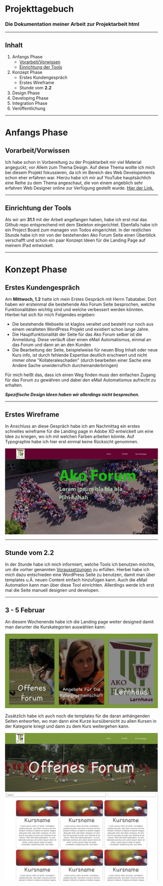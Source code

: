 # Projekttagebuch

### Die Dokumentation meiner Arbeit zur Projektarbeit html 

---

## Inhalt

1. Anfangs Phase
    - [Vorarbeit/Vorwissen](#vorwissen)
    - [Einrichtung der Tools](#einrichtung)
2. Konzept Phase
    - Erstes Kundengespräch
    - Erstes Wireframe
    - Stunde vom **2.2**
3. Design Phase
4. Developing Phase
5. Integration Phase
6. Veröffentlichung

---

# Anfangs Phase

## Vorarbeit/Vorwissen <a name="vorwissen"></a>

Ich habe schon in Vorbereitung zu der Projektarbeit mir viel Material angeguckt, vor Allem zum Thema Design. Auf diese Thema wollte ich mich bei diesem Projekt fokussieren, da ich im Bereich des Web Developements schon eher erfahren war. Hierzu habe ich mir auf YouTube hauptsächlich eine Reihe zu dem Thema angeschaut, die von einem angeblich sehr erfahren Web Designer online zur Verfügung gestellt wurde. [Hier der Link.](https://www.youtube.com/playlist?list=PLXC_gcsKLD6n7p6tHPBxsKjN5hA_quaPI)

---

## <a name="einrichtung"></a> Einrichtung der Tools 

Als wir am **31.1** mit der Arbeit angefangen haben, habe ich erst mal das Github repo entsprechend mit dem Skeleton eingerichtet. Ebenfalls habe ich ein Project Board zum managen von Todos eingerichtet. In der restlichen Stunde habe ich mir von der bestehenden Ako Forum Seite einen Überblick verschafft und schon ein paar Konzept Ideen für die Landing Page auf meinem iPad entwickelt. 

--- 

# Konzept Phase

## Erstes Kundengespräch

Am **Mittwoch, 1.2** hatte ich mein Erstes Gespräch mit Herrn Tabatabei. Dort haben wir ersteinmal die bestehende Ako Forum Seite besprochen, welche Funktionalitäten wichtig sind und welche verbessert werden könnten. Hierbei hat sich für mich Folgendes ergeben: <a name="voraussetzungen"></a>

- Die bestehende Webseite ist klaglos veraltet und besteht nur noch aus einem veralteten WordPress Projekt und existiert schon lange Jahre. 
- Die Hauptfunktionalität der Seite für das Ako Forum selber ist die Anmeldung. Diese verläuft über einen eMail Automatismus, einmal an das Forum und dann an an den Kunden
- Die Bearbeitung der Seite, beispielweise für neuen Blog Inhalt oder neue Kurs info, ist durch fehlende Expertise deutlich erschwert und nicht immer ohne "Kollateraleschaden" (durch bearbeiten einer Sache eine Andere Sache unwiderruflich durcheinanderbringen)

Für mich heißt das, dass ich einen Weg finden muss den einfachen Zugang für das Forum zu gewähren und dabei den eMail Automatismus aufrecht zu erhalten.

***Spezifische Design Ideen haben wir allerdings nicht besprochen.***

---

## Erstes Wireframe

In Anschluss an diese Gespräch habe ich am Nachmittag ein erstes schnelles wireframe für die Landing page in Adobe XD entwickelt um eine Idee zu kriegen, wo ich mit welchen Farben arbeiten könnte. Auf Typographie habe ich hier erst einmal keine Rücksicht genommen. 

![Der 1. Entwurf der Landing Page in XD](./assets/forumErstesWireframe.png)

---

## Stunde vom **2.2**

In der Stunde habe ich mich informiert, welche Tools ich benutzen möchte, um die vorher genannten [Voraussetzungen](#vorraussetzungen) zu erfüllen. Hierbei habe ich mich dazu entschieden eine WordPress Seite zu benutzen, damit man über templates u.Ä. neuen Content einfach hinzufügen kann. Auch die eMail Automation kann man über diese Tool einrichten. Allerdings werde ich erst mal die Seite manuell designen und developen. 

---

## 3 - 5 Februar

An diesem Wochenende habe ich die Landing page weiter designed damit man darunter die Kurskategorien auswählen kann:

![Kurskategorien Auswahl](./assets/kurseAuswahlDesign.png)

Zusätzlich habe ich auch noch die templates für die daran anhängenden Seiten entworfen, wo man dann eine Kurze kursübersicht zu allen Kursen in der Kategorie kriegt und dann zu dem Kurs weitergehen kann.

![Kursauswahl](./assets/offenesForumDesign.png)
